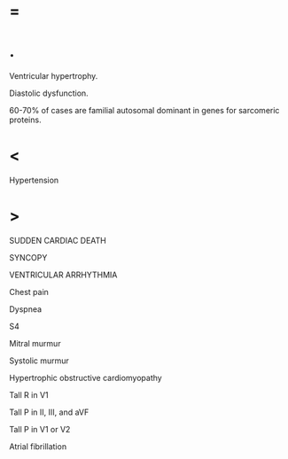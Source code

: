 # =

# .

Ventricular hypertrophy.

Diastolic dysfunction.

60-70% of cases are familial autosomal dominant in genes for sarcomeric proteins.

# <

Hypertension

# >

SUDDEN CARDIAC DEATH

SYNCOPY

VENTRICULAR ARRHYTHMIA

Chest pain

Dyspnea

S4

Mitral murmur

Systolic murmur

Hypertrophic obstructive cardiomyopathy

Tall R in V1

Tall P in II, III, and aVF

Tall P in V1 or V2

Atrial fibrillation
